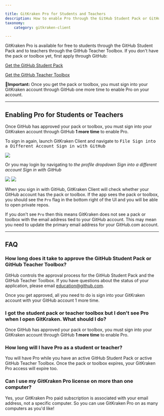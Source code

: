 ```yaml
---

title: GitKraken Pro for Students and Teachers
description: How to enable Pro through the GitHub Student Pack or GitHub Teacher Toolbox
taxonomy:
    category: gitkraken-client

---
```


GitKraken Pro is available for free to students through the GitHub Student Pack and to teachers through the GitHub Teacher Toolbox. If you don't have the pack or toolbox yet, first apply through GitHub:

[Get the GitHub Student Pack](https://education.github.com/pack)

[Get the GitHub Teacher Toolbox](https://education.github.com/toolbox)

<div class='callout callout--warning'>
    <p>🚨<strong>Important:</strong> Once you get the pack or toolbox, you must sign into your GitKraken account through GitHub one more time to enable Pro on your account.
</p>
</div>

***
## Enabling Pro for Students or Teachers

Once GitHub has approved your pack or toolbox, you must sign into your GitKraken account through GitHub <strong>1 more time</strong> to enable Pro.

To sign in again, launch GitKraken Client and navigate to <kbd>File    <i class='fa fa-caret-right'></i>     Sign into a Different Account <i class='fa fa-caret-right'></i>  Sign in with GitHub</kbd>

<img src='/wp-content/uploads/managing-organizations/login/file.png' class='img-bordered img-responsive center'>

Or you may login by navigating to <em class='context-menu'> the profile dropdown</i>  <i class='fa fa-caret-right'></i> Sign into a different account <i class='fa fa-caret-right'></i> Sign in with GitHub</em>

<img src='/wp-content/uploads/managing-organizations/login/login.png' class='img-bordered img-responsive center'>

<img src='/wp-content/uploads/managing-organizations/login/sign-in-with-github.png' class='img-bordered img-responsive center'>

When you sign in with GitHub, GitKraken Client will check whether your GitHub account has the pack or toolbox. If the app sees the pack or toolbox, you should see the `Pro` flag in the bottom right of the UI and you will be able to open private repos.

If you don't see `Pro` then this means GitKraken does not see a pack or toolbox with the email address tied to your GitHub account. This may mean you need to update the primary email address for your GitHub.com account.

***

## FAQ

### How long does it take to approve the GitHub Student Pack or GitHub Teacher Toolbox?

GitHub controls the approval process for the GitHub Student Pack and the GitHub Teacher Toolbox. If you have questions about the status of your application, please email <a href="mailto:education@github.com">education@github.com</a>.

Once you get approved, all you need to do is sign into your GitKraken account with your GitHub account 1 more time.

### I got the student pack or teacher toolbox but I don't see Pro when I open GitKraken. What should I do?

Once GitHub has approved your pack or toolbox, you must sign into your GitKraken account through GitHub <strong>1 more time</strong> to enable Pro.

### How long will I have Pro as a student or teacher?

You will have Pro while you have an active GitHub Student Pack or active GitHub Teacher Toolbox. Once the pack or toolbox expires, your GitKraken Pro access will expire too.


### Can I use my GitKraken Pro license on more than one computer?

Yes, your GitKraken Pro paid subscription is associated with your email address, not a specific computer. So you can use GitKraken Pro on as many computers as you'd like!

